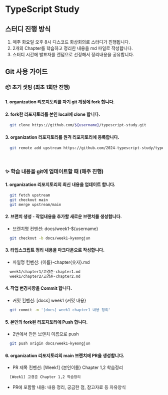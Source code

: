 # TypeScript Study

## 스터디 진행 방식
1. 매주 화요일 오후 8시 디스코드 화상회의로 스터디가 진행됩니다.
2. 2개의 Chapter를 학습하고 정리한 내용을 md 파일로 작성합니다.
3. 스터디 시간에 발표자를 랜덤으로 선정해서 정리내용을 공유합니다.


## Git 사용 가이드

### 📦 초기 셋팅 (최초 1회만 진행)

#### 1. organization 리포지토리를 자기 git 계정에 fork 합니다.

#### 2. fork한 리포지토리를 본인 local에 clone 합니다.
  ```bash
    git clone https://github.com/${username}/typescript-study.git
  ```

#### 3. organization 리포지토리를 원격 리포지토리에 등록합니다.
  ```bash
    git remote add upstream https://github.com/2024-typescript-study/typescript-study.git
  ```

<br>

### ✨ 학습 내용을 git에 업데이트할 때 (매주 진행)

#### 1. organization 리포지토리의 최신 내용을 업데이트 합니다.
  ```bash
    git fetch upstream
    git checkout main
    git merge upstream/main
  ```

#### 2. 브랜치 생성 - 작업내용을 추가할 새로운 브랜치를 생성합니다.
  - 브랜치명 컨벤션: docs/week1-${username}
  ```bash
    git checkout -b docs/week1-kyeongjun
  ```
#### 3. 타입스크립트 정리 내용을 마크다운으로 작성합니다.
  - 파일명 컨벤션: {이름}-chapter{숫자}.md
  ```bash
    week1/chapter1/고경준-chapter1.md
    week1/chapter2/고경준-chapter2.md
  ```
#### 4. 작업 변경사항을 Commit 합니다.
  - 커밋 컨벤션: [docs] week1 {커밋 내용}
  ```bash
    git commit -m '[docs] week1 chapter1 내용 정리'
  ```
#### 5. 본인의 fork된 리포지토리에 Push 합니다.
  - 2번에서 만든 브랜치 이름으로 push
  ```bash
    git push origin docs/week1-kyeongjun
  ```
#### 6. organization 리포지토리의 main 브랜치에 PR을 생성합니다.
  - PR 제목 컨벤션: [Week1] {본인이름} Chapter 1,2 학습정리
  ```bash
    [Week1] 고경준 Chapter 1,2 학습정리
  ```

  - PR에 포함할 내용: 내용 정리, 궁금한 점, 참고자료 등 자유양식
